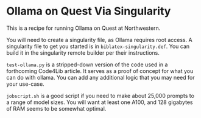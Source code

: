 # Ollama on Quest Via Singularity

This is a recipe for running Ollama on Quest at Northwestern.

You will need to create a singularity file, as Ollama requires root access. A singularity file to get you started is in `biblatex-singularity.def`. You can build it in the singularity remote builder per their instructions.

`test-ollama.py` is a stripped-down version of the code used in a forthcoming Code4Lib article. It serves as a proof of concept for what you can do with ollama. You can add any additional logic that you may need for your use-case.

`jobscript.sh` is a good script if you need to make about 25,000 prompts to a range of model sizes. You will want at least one A100, and 128 gigabytes of RAM seems to be somewhat optimal.
